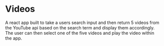 # Videos

A react app built to take a users search input and then return 5 videos from the YouTube api based on the search term and display them accordingly. The user can then select one of the five videos and play the video within the app.
